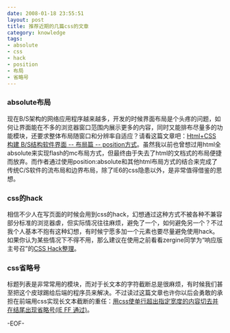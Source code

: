 ```yaml
---
date: 2008-01-18 23:55:51
layout: post
title: 推荐近期的几篇css的文章
category: knowledge
tags:
- absolute
- css
- hack
- position
- 布局
- 省略号
---
```


### absolute布局

现在B/S架构的网络应用程序越来越多，开发的时候界面布局是个头疼的问题，如何让界面能在不多的浏览器窗口范围内展示更多的内容，同时又能排布尽量多的功能模块，还要求整体布局随窗口和分辨率自适应？请看这篇文章吧：[Html+CSS 构建 B/S结构软件界面 -- 布局篇 -- position方式](http://bbs.blueidea.com/thread-2818595-1-1.html)。虽然我以前也曾想过用html全absolute来实现flash的mc布局方式，但最终由于失去了html的文档式的布局便捷而放弃。而作者通过使用position:absolute和其他html布局方式的结合来完成了传统C/S软件的流布局和边界布局，除了IE6的css隐患以外，是非常值得借鉴的思想。

### css的hack

相信不少人在写页面的时候会用到css的hack，幻想通过这种方式不被各种不兼容部分标准的浏览器虐，但实际情况往往麻烦，避免了一个，如何避免另一个？不过我个人基本不抱有这种幻想，有时候宁愿多加一个元素也要尽量避免使用hack。如果你认为某些情况下不得不用，那么建议在使用之前看看zergine同学为“响应版主号召”的[CSS Hack整理](http://bbs.blueidea.com/thread-2824980-1-1.html)。

### css省略号

标题列表是非常常用的模块，而对于长文本的字符截断总是很麻烦，有时候我们甚至把这个皮球踢给后端的程序员来解决。不过读过这篇文章也许你以后会勇敢的承担在前端用css实现长文本截断的重任：[用css使单行超出指定宽度的内容切去并在结尾出现省略号(IE FF 通过)](http://hi.baidu.com/mienimaer/blog/item/6f2eaa99559edf0b6e068cca.html)。

-EOF-
